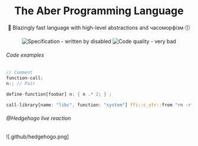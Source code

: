 <div align="center">
    <h1> The Aber Programming Language </h1>
    <p> 🚀 Blazingly fast language with high-level abstractions and часоморфiзм 🕔</p>
    <img src="https://img.shields.io/static/v1?label=Specification&message=written+by+disabled&color=2ea44f" alt="Specification - written by disabled">
    <img src="https://img.shields.io/static/v1?label=Code+quality&message=very+bad&color=b00000" alt="Code quality - very bad">
</div>

###### Code examples

```rust
// Comment
function-call;
n:; // Pair

define-function[foobar] n: { n .* 2; } ;

call-library[name: "libc", function: "system"] ffi::c_str::from "rm -rf aber/\0";
```

###### @Hedgehogo live reaction

![.github/hedgehogo.png]

